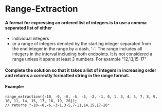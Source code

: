 # Range-Extraction

#### A format for expressing an ordered list of integers is to use a comma separated list of either
  * individual integers
  * or a range of integers denoted by the starting integer separated from the end integer in the range by a dash, '-'. The range includes all integers in the interval including both endpoints. It is not considered a range unless it spans at least 3 numbers. For example "12,13,15-17"

#### Complete the solution so that it takes a list of integers in increasing order and returns a correctly formatted string in the range format.

#### Example:
```
range_extraction({-10, -9, -8, -6, -3, -2, -1, 0, 1, 3, 4, 5, 7, 8, 9, 10, 11, 14, 15, 17, 18, 19, 20});
// returns "-10--8,-6,-3-1,3-5,7-11,14,15,17-20"
```
